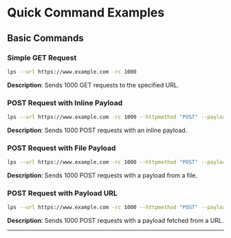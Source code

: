 
# Quick Command Examples

## Basic Commands
### Simple GET Request
```bash
lps --url https://www.example.com -rc 1000
```
**Description**: Sends 1000 GET requests to the specified URL.

### POST Request with Inline Payload
```bash
lps --url https://www.example.com -rc 1000 --httpmethod "POST" --payload "Inline Payload"
```
**Description**: Sends 1000 POST requests with an inline payload.

### POST Request with File Payload
```bash
lps --url https://www.example.com -rc 1000 --httpmethod "POST" --payload "Path:C:\Users\User\Desktop\LPS\urnice.json"
```
**Description**: Sends 1000 POST requests with a payload from a file.

### POST Request with Payload URL
```bash
lps --url https://www.example.com -rc 1000 --httpmethod "POST" --payload "URL:https://www.example.com/payload"
```
**Description**: Sends 1000 POST requests with a payload fetched from a URL.

---
